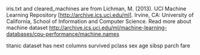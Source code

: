 iris.txt and cleared_machines are from Lichman, M. (2013). UCI Machine Learning Repository [http://archive.ics.uci.edu/ml]. Irvine, CA: University of California, School of Information and Computer Science.
Read more about machine dataset http://archive.ics.uci.edu/ml/machine-learning-databases/cpu-performance/machine.names


titanic dataset has next columns survived pclass sex age sibsp parch fare
